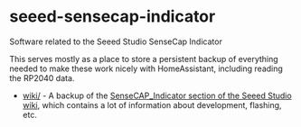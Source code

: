 # seeed-sensecap-indicator

Software related to the Seeed Studio SenseCap Indicator

This serves mostly as a place to store a persistent backup of everything needed to make these work nicely with HomeAssistant, including reading the RP2040 data.

* [wiki/](wiki/) - A backup of the [SenseCAP_Indicator section of the Seeed Studio wiki](https://wiki.seeedstudio.com/Sensor/SenseCAP/SenseCAP_Indicator/Get_started_with_SenseCAP_Indicator/), which contains a lot of information about development, flashing, etc.
